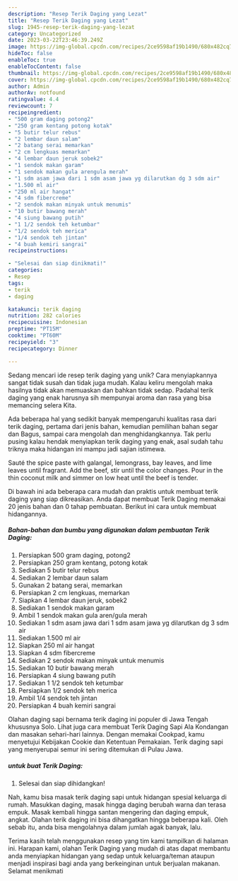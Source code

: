 ```yaml
---
description: "Resep Terik Daging yang Lezat"
title: "Resep Terik Daging yang Lezat"
slug: 1945-resep-terik-daging-yang-lezat
category: Uncategorized
date: 2023-03-22T23:46:39.249Z
image: https://img-global.cpcdn.com/recipes/2ce9598af19b1490/680x482cq70/terik-daging-foto-resep-utama.jpg
hideToc: false
enableToc: true
enableTocContent: false
thumbnail: https://img-global.cpcdn.com/recipes/2ce9598af19b1490/680x482cq70/terik-daging-foto-resep-utama.jpg
cover: https://img-global.cpcdn.com/recipes/2ce9598af19b1490/680x482cq70/terik-daging-foto-resep-utama.jpg
author: Admin
authorAv: notfound
ratingvalue: 4.4
reviewcount: 7
recipeingredient:
- "500 gram daging potong2"
- "250 gram kentang potong kotak"
- "5 butir telur rebus"
- "2 lembar daun salam"
- "2 batang serai memarkan"
- "2 cm lengkuas memarkan"
- "4 lembar daun jeruk sobek2"
- "1 sendok makan garam"
- "1 sendok makan gula arengula merah"
- "1 sdm asam jawa dari 1 sdm asam jawa yg dilarutkan dg 3 sdm air"
- "1.500 ml air"
- "250 ml air hangat"
- "4 sdm fibercreme"
- "2 sendok makan minyak untuk menumis"
- "10 butir bawang merah"
- "4 siung bawang putih"
- "1 1/2 sendok teh ketumbar"
- "1/2 sendok teh merica"
- "1/4 sendok teh jintan"
- "4 buah kemiri sangrai"
recipeinstructions:

- "Selesai dan siap dinikmati!"
categories:
- Resep
tags:
- terik
- daging

katakunci: terik daging 
nutrition: 282 calories
recipecuisine: Indonesian
preptime: "PT15M"
cooktime: "PT60M"
recipeyield: "3"
recipecategory: Dinner

---
```





Sedang mencari ide resep terik daging yang unik? Cara menyiapkannya sangat tidak susah dan tidak juga mudah. Kalau keliru mengolah maka hasilnya tidak akan memuaskan dan bahkan tidak sedap. Padahal terik daging yang enak harusnya sih mempunyai aroma dan rasa yang bisa memancing selera Kita.





Ada beberapa hal yang sedikit banyak mempengaruhi kualitas rasa dari terik daging, pertama dari jenis bahan, kemudian pemilihan bahan segar dan Bagus, sampai cara mengolah dan menghidangkannya. Tak perlu pusing kalau hendak menyiapkan terik daging yang enak,      asal sudah tahu triknya maka hidangan ini mampu jadi sajian istimewa.














Sauté the spice paste with galangal, lemongrass, bay leaves, and lime leaves until fragrant. Add the beef, stir until the color changes. Pour in the thin coconut milk and simmer on low heat until the beef is tender.






Di bawah ini ada beberapa cara mudah dan praktis untuk membuat terik daging yang siap dikreasikan. Anda dapat membuat Terik Daging memakai 20 jenis bahan dan 0 tahap pembuatan. Berikut ini cara untuk membuat hidangannya.

<!--inarticleads1-->

##### Bahan-bahan dan bumbu yang digunakan dalam pembuatan Terik Daging:

1. Persiapkan 500 gram daging, potong2
1. Persiapkan 250 gram kentang, potong kotak
1. Sediakan 5 butir telur rebus
1. Sediakan 2 lembar daun salam
1. Gunakan 2 batang serai, memarkan
1. Persiapkan 2 cm lengkuas, memarkan
1. Siapkan 4 lembar daun jeruk, sobek2
1. Sediakan 1 sendok makan garam
1. Ambil 1 sendok makan gula aren/gula merah
1. Sediakan 1 sdm asam jawa dari 1 sdm asam jawa yg dilarutkan dg 3 sdm air
1. Sediakan 1.500 ml air
1. Siapkan 250 ml air hangat
1. Siapkan 4 sdm fibercreme
1. Sediakan 2 sendok makan minyak untuk menumis
1. Sediakan 10 butir bawang merah
1. Persiapkan 4 siung bawang putih
1. Sediakan 1 1/2 sendok teh ketumbar
1. Persiapkan 1/2 sendok teh merica
1. Ambil 1/4 sendok teh jintan
1. Persiapkan 4 buah kemiri sangrai


Olahan daging sapi bernama terik daging ini populer di Jawa Tengah khususnya Solo. Lihat juga cara membuat Terik Daging Sapi Ala Kondangan dan masakan sehari-hari lainnya. Dengan memakai Cookpad, kamu menyetujui Kebijakan Cookie dan Ketentuan Pemakaian. Terik daging sapi yang menyerupai semur ini sering ditemukan di Pulau Jawa. 

<!--inarticleads2-->

#####  untuk buat Terik Daging:


1. Selesai dan siap dihidangkan!

Nah, kamu bisa masak terik daging sapi untuk hidangan spesial keluarga di rumah. Masukkan daging, masak hingga daging berubah warna dan terasa empuk. Masak kembali hingga santan mengering dan daging empuk, angkat. Olahan terik daging ini bisa dihangatkan hingga beberapa kali. Oleh sebab itu, anda bisa mengolahnya dalam jumlah agak banyak, lalu. 

Terima kasih telah menggunakan resep yang tim kami tampilkan di halaman ini. Harapan kami, olahan Terik Daging yang mudah di atas dapat membantu anda menyiapkan hidangan yang sedap untuk keluarga/teman ataupun menjadi inspirasi bagi anda yang berkeinginan untuk berjualan makanan. Selamat menikmati
